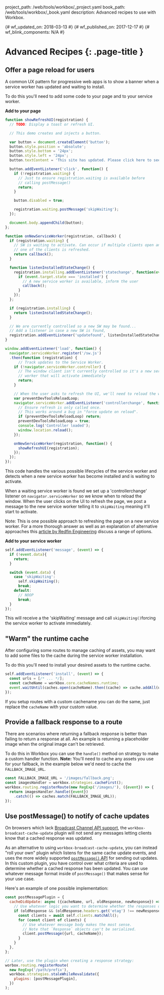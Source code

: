 project_path: /web/tools/workbox/_project.yaml
book_path: /web/tools/workbox/_book.yaml
description: Advanced recipes to use with Workbox.

{# wf_updated_on: 2018-03-13 #}
{# wf_published_on: 2017-12-17 #}
{# wf_blink_components: N/A #}

# Advanced Recipes {: .page-title }

## Offer a page reload for users

A common UX pattern for progressive web apps is to show a banner when a service
worker has updated and waiting to install.

To do this you'll need to add some code to your page and to your service worker.

**Add to your page**

```javascript
function showRefreshUI(registration) {
  // TODO: Display a toast or refresh UI.

  // This demo creates and injects a button.

  var button = document.createElement('button');
  button.style.position = 'absolute';
  button.style.bottom = '24px';
  button.style.left = '24px';
  button.textContent = 'This site has updated. Please click here to see changes.';

  button.addEventListener('click', function() {
    if (!registration.waiting) {
      // Just to ensure registration.waiting is available before
      // calling postMessage()
      return;
    }

    button.disabled = true;

    registration.waiting.postMessage('skipWaiting');
  });

  document.body.appendChild(button);
};

function onNewServiceWorker(registration, callback) {
  if (registration.waiting) {
    // SW is waiting to activate. Can occur if multiple clients open and
    // one of the clients is refreshed.
    return callback();
  }

  function listenInstalledStateChange() {
    registration.installing.addEventListener('statechange', function(event) {
      if (event.target.state === 'installed') {
        // A new service worker is available, inform the user
        callback();
      }
    });
  };

  if (registration.installing) {
    return listenInstalledStateChange();
  }

  // We are currently controlled so a new SW may be found...
  // Add a listener in case a new SW is found,
  registration.addEventListener('updatefound', listenInstalledStateChange);
}

window.addEventListener('load', function() {
  navigator.serviceWorker.register('/sw.js')
  .then(function (registration) {
      // Track updates to the Service Worker.
    if (!navigator.serviceWorker.controller) {
      // The window client isn't currently controlled so it's a new service
      // worker that will activate immediately
      return;
    }

    // When the user asks to refresh the UI, we'll need to reload the window
    var preventDevToolsReloadLoop;
    navigator.serviceWorker.addEventListener('controllerchange', function(event) {
      // Ensure refresh is only called once.
      // This works around a bug in "force update on reload".
      if (preventDevToolsReloadLoop) return;
      preventDevToolsReloadLoop = true;
      console.log('Controller loaded');
      window.location.reload();
    });

    onNewServiceWorker(registration, function() {
      showRefreshUI(registration);
    });
  });
});
```

This code handles the various possible lifecycles of the service worker
and detects when a new service worker has become installed and is waiting to
activate.

When a waiting service worker is found we set up a 'controllerchange' listener
on `navigator.serviceWorker` so we know when to reload the window. When the
user clicks on the UI to refresh the page, we post a message to the new
service worker telling it to `skipWaiting` meaning it'll start to activate.

Note: This is one possible approach to refreshing the page on a new service
worker. For a more thorough answer as well as an explanation of alternative
approaches this
[article by Redfin Engineering](https://redfin.engineering/how-to-fix-the-refresh-button-when-using-service-workers-a8e27af6df68)
discuss a range of options.

**Add to your service worker**

```javascript
self.addEventListener('message', (event) => {
  if (!event.data){
    return;
  }

  switch (event.data) {
    case 'skipWaiting':
      self.skipWaiting();
      break;
    default:
      // NOOP
      break;
  }
});
```

This will receive a the 'skipWaiting' message and call `skipWaiting()`forcing
the service worker to activate immediately.

## "Warm" the runtime cache

After configuring some routes to manage caching of assets, you may want to
add some files to the cache during the service worker installation.

To do this you'll need to install your desired assets to the runtime cache.

```javascript
self.addEventListener('install', (event) => {
  const urls = [/* ... */];
  const cacheName = workbox.core.cacheNames.runtime;
  event.waitUntil(caches.open(cacheName).then((cache) => cache.addAll(urls)));
});
```

If you setup routes with a custom cachename you can do the same, just replace
the `cacheName` with your custom value.

## Provide a fallback response to a route

There are scenarios where returning a fallback response is better than failing
to return a response at all. An example is returning a placeholder image when
the original image can't be retrieved.

To do this in Workbox you can use the `handle()` method on strategy to make
a custom handler function. **Note:** You'll need to cache any assets you
use for your fallback, in the example below we'd need to cache the
`FALLBACK_IMAGE_URL`.

```javascript
const FALLBACK_IMAGE_URL = '/images/fallback.png';
const imagesHandler = workbox.strategies.cacheFirst();
workbox.routing.registerRoute(new RegExp('/images/'), ({event}) => {
  return imagesHandler.handle({event})
    .catch(() => caches.match(FALLBACK_IMAGE_URL));
});
```

## Use postMessage() to notify of cache updates

On browsers which lack [Broadcast Channel API support](https://caniuse.com/#search=broadcast), the
`workbox-broadcast-cache-update` plugin will not send any messages letting clients know that a
cached response was updated.

As an alternative to using `workbox-broadcast-cache-update`, you can instead "roll your own" plugin
which listens for the same cache update events, and uses the more widely supported [`postMessage()`
API](https://developer.mozilla.org/en-US/docs/Web/API/DedicatedWorkerGlobalScope/postMessage) for
sending out updates. In this custom plugin, you have control over what criteria are
used to determine whether a cached response has been updated. You can use whatever message format
inside of `postMessage()` that makes sense for your use case.

Here's an example of one possible implementation:

```javascript
const postMessagePlugin = {
  cacheDidUpdate: async ({cacheName, url, oldResponse, newResponse}) => {
    // Use whatever logic you want to determine whether the responses differ.
    if (oldResponse && (oldResponse.headers.get('etag') !== newResponse.headers.get('etag'))) {
      const clients = await self.clients.matchAll();
      for (const client of clients) {
        // Use whatever message body makes the most sense.
        // Note that `Response` objects can't be serialized.
        client.postMessage({url, cacheName});
      }
    }
  },
};

// Later, use the plugin when creating a response strategy:
worbox.routing.registerRoute(
  new RegExp('/path/prefix'),
  workbox.strategies.staleWhileRevalidate({
    plugins: [postMessagePlugin],
  })
);
```
